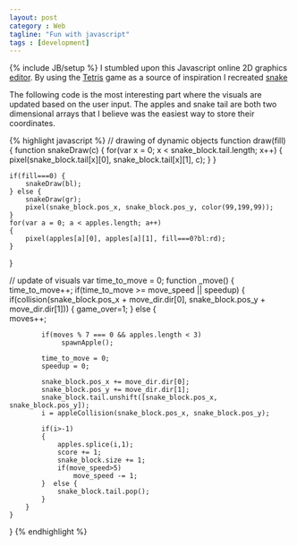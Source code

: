 ```yaml
---
layout: post
category : Web 
tagline: "Fun with javascript"
tags : [development]
---
```

{% include JB/setup %} 
I stumbled upon this Javascript online 2D graphics [editor](http://kvad.dk/). 
By using the [Tetris](http://kvad.dk/sketch/tetris) game as a source of inspiration I recreated [snake](http://kvad.dk/sketch/chrilyng/snake)

The following code is the most interesting part where the visuals are updated based on the user input. 
The apples and snake tail are both two dimensional arrays that I believe was the easiest way to store their coordinates.

{% highlight javascript %}
// drawing of dynamic objects
function draw(fill)
{
    function snakeDraw(c) {
        for(var x = 0; x < snake_block.tail.length; x++)
        {
            pixel(snake_block.tail[x][0], snake_block.tail[x][1], c);
        }
    }
    
    if(fill===0) {
        snakeDraw(bl);
    } else {
        snakeDraw(gr);        
        pixel(snake_block.pos_x, snake_block.pos_y, color(99,199,99));
    }
    for(var a = 0; a < apples.length; a++)
    {
        pixel(apples[a][0], apples[a][1], fill===0?bl:rd);
    }
}

// update of visuals
var time_to_move = 0;
function _move()
{
    time_to_move++;
    if(time_to_move >= move_speed || speedup) {            
        if(collision(snake_block.pos_x + move_dir.dir[0], snake_block.pos_y + move_dir.dir[1]))
        {
            game_over=1;
        }
        else 
        {            
            moves++;
        
            if(moves % 7 === 0 && apples.length < 3)
                 spawnApple();
        
            time_to_move = 0;
            speedup = 0;
        
            snake_block.pos_x += move_dir.dir[0];
            snake_block.pos_y += move_dir.dir[1]; 
            snake_block.tail.unshift([snake_block.pos_x, snake_block.pos_y]);
            i = appleCollision(snake_block.pos_x, snake_block.pos_y);
        
            if(i>-1)
            {
                apples.splice(i,1); 
                score += 1;
                snake_block.size += 1;               
                if(move_speed>5)
                    move_speed -= 1;
            }  else {            
                snake_block.tail.pop();
            }  
        }
    } 
}
{% endhighlight %}
